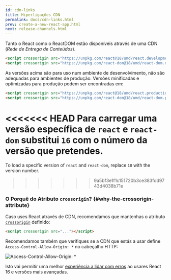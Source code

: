 ```yaml
---
id: cdn-links
title: Hiperligações CDN
permalink: docs/cdn-links.html
prev: create-a-new-react-app.html
next: release-channels.html
---
```


Tanto o React como o ReactDOM estão disponíveis através de uma CDN (_Rede de Entrega de Conteúdos_).

```html
<script crossorigin src="https://unpkg.com/react@18/umd/react.development.js"></script>
<script crossorigin src="https://unpkg.com/react-dom@18/umd/react-dom.development.js"></script>
```

As versões acima são para uso num ambiente de desenvolvimento, não são adequadas para ambientes de produção. Versões minificadas e optimizadas para produção podem ser encontradas em:

```html
<script crossorigin src="https://unpkg.com/react@18/umd/react.production.min.js"></script>
<script crossorigin src="https://unpkg.com/react-dom@18/umd/react-dom.production.min.js"></script>
```

<<<<<<< HEAD
Para carregar uma versão específica de `react` e `react-dom` substitui `16` com o número da versão que pretendes.
=======
To load a specific version of `react` and `react-dom`, replace `18` with the version number.
>>>>>>> 9a5bf3e1f1c151720b3ce383fdd9743d4038b71e

### O Porquê do Atributo `crossorigin`? {#why-the-crossorigin-attribute}

Caso uses React através de CDN, recomendamos que mantenhas o atributo [`crossorigin`](https://developer.mozilla.org/en-US/docs/Web/HTML/CORS_settings_attributes) definido:

```html
<script crossorigin src="..."></script>
```

Recomendamos também que verifiques se a CDN que estás a usar define `Access-Control-Allow-Origin: *` no cabeçalho HTTP:

![Access-Control-Allow-Origin: *](../images/docs/cdn-cors-header.png)

Isto vai permitir uma melhor [experiência a lidar com erros](/blog/2017/07/26/error-handling-in-react-16.html) ao usares React 16 e versões mais avançadas.
